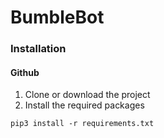 # BumbleBot

### Installation
#### Github
1. Clone or download the project
2. Install the required packages
```
pip3 install -r requirements.txt
```
